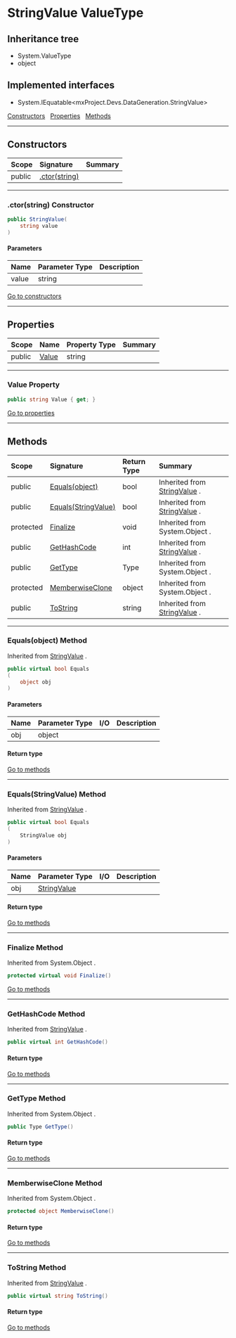 ﻿


# StringValue ValueType










## Inheritance tree
* System.ValueType
* object
## Implemented interfaces
* System.IEquatable&lt;mxProject.Devs.DataGeneration.StringValue&gt;

[Constructors](#Constructors)&nbsp;&nbsp;
[Properties](#Properties)&nbsp;&nbsp;
[Methods](#Methods)&nbsp;&nbsp;

---
## Constructors
|Scope|Signature|Summary|
|:--|:--|:--|
| public | [.ctor(string)](#ctorstring-constructor) |  |
---
### .ctor(string) Constructor


```c#
public StringValue(
	string value
)
```
#### Parameters
|Name|Parameter Type|Description|
|:--|:--|:--|
| value | string |  |

[Go to constructors](#Constructors)


---
## Properties
|Scope|Name|Property Type|Summary|
|:--|:--|:--|:--|
| public | [Value](#value-property) | string |  |
---
### Value Property


```c#
public string Value { get; }
```

[Go to properties](#Properties)




---
## Methods
|Scope|Signature|Return Type|Summary|
|:--|:--|:--|:--|
| public | [Equals(object)](#equalsobject-method) | bool | Inherited from  [StringValue](../mxProject.Devs.DataGeneration/StringValue.md) . |
| public | [Equals(StringValue)](#equalsstringvalue-method) | bool | Inherited from  [StringValue](../mxProject.Devs.DataGeneration/StringValue.md) . |
| protected | [Finalize](#finalize-method) | void | Inherited from  System.Object . |
| public | [GetHashCode](#gethashcode-method) | int | Inherited from  [StringValue](../mxProject.Devs.DataGeneration/StringValue.md) . |
| public | [GetType](#gettype-method) | Type | Inherited from  System.Object . |
| protected | [MemberwiseClone](#memberwiseclone-method) | object | Inherited from  System.Object . |
| public | [ToString](#tostring-method) | string | Inherited from  [StringValue](../mxProject.Devs.DataGeneration/StringValue.md) . |
---
### Equals(object) Method

Inherited from  [StringValue](../mxProject.Devs.DataGeneration/StringValue.md) .
```c#
public virtual bool Equals
(
	object obj
)
```
#### Parameters
|Name|Parameter Type|I/O|Description|
|:--|:--|:-:|:--|
| obj | object |  |  |
#### Return type


[Go to methods](#Methods)

---
### Equals(StringValue) Method

Inherited from  [StringValue](../mxProject.Devs.DataGeneration/StringValue.md) .
```c#
public virtual bool Equals
(
	StringValue obj
)
```
#### Parameters
|Name|Parameter Type|I/O|Description|
|:--|:--|:-:|:--|
| obj | [StringValue](../mxProject.Devs.DataGeneration/StringValue.md) |  |  |
#### Return type


[Go to methods](#Methods)

---
### Finalize Method

Inherited from  System.Object .
```c#
protected virtual void Finalize()
```

[Go to methods](#Methods)

---
### GetHashCode Method

Inherited from  [StringValue](../mxProject.Devs.DataGeneration/StringValue.md) .
```c#
public virtual int GetHashCode()
```
#### Return type


[Go to methods](#Methods)

---
### GetType Method

Inherited from  System.Object .
```c#
public Type GetType()
```
#### Return type


[Go to methods](#Methods)

---
### MemberwiseClone Method

Inherited from  System.Object .
```c#
protected object MemberwiseClone()
```
#### Return type


[Go to methods](#Methods)

---
### ToString Method

Inherited from  [StringValue](../mxProject.Devs.DataGeneration/StringValue.md) .
```c#
public virtual string ToString()
```
#### Return type


[Go to methods](#Methods)



